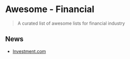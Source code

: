 # Awesome - Financial

> A curated list of awesome lists for financial industry


## News

- [Investment.com](http://www.investing.com/)
